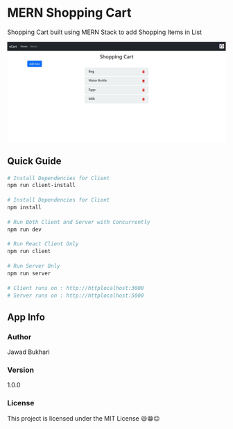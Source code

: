 # MERN Shopping Cart

Shopping Cart built using MERN Stack to add Shopping Items in List

<img src="https://github.com/alijawad1511/Shopping-Cart-MERN/blob/master/client/src/images/Screenshot.jpg" width="800" />

## Quick Guide

```bash
# Install Dependencies for Client
npm run client-install

# Install Dependencies for Client
npm install

# Run Both Client and Server with Concurrently
npm run dev

# Run React Client Only
npm run client

# Run Server Only
npm run server

# Client runs on : http://httplocalhost:3000
# Server runs on : http://httplocalhost:5000
```

## App Info

### Author

Jawad Bukhari

### Version

1.0.0

### License

This project is licensed under the MIT License 😃😁😉
